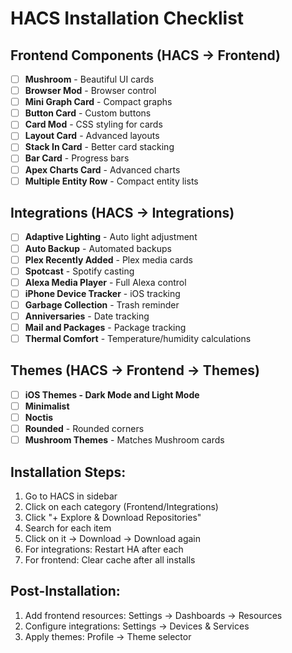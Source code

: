 # HACS Installation Checklist

## Frontend Components (HACS → Frontend)
- [ ] **Mushroom** - Beautiful UI cards
- [ ] **Browser Mod** - Browser control
- [ ] **Mini Graph Card** - Compact graphs
- [ ] **Button Card** - Custom buttons
- [ ] **Card Mod** - CSS styling for cards
- [ ] **Layout Card** - Advanced layouts
- [ ] **Stack In Card** - Better card stacking
- [ ] **Bar Card** - Progress bars
- [ ] **Apex Charts Card** - Advanced charts
- [ ] **Multiple Entity Row** - Compact entity lists

## Integrations (HACS → Integrations)
- [ ] **Adaptive Lighting** - Auto light adjustment
- [ ] **Auto Backup** - Automated backups
- [ ] **Plex Recently Added** - Plex media cards
- [ ] **Spotcast** - Spotify casting
- [ ] **Alexa Media Player** - Full Alexa control
- [ ] **iPhone Device Tracker** - iOS tracking
- [ ] **Garbage Collection** - Trash reminder
- [ ] **Anniversaries** - Date tracking
- [ ] **Mail and Packages** - Package tracking
- [ ] **Thermal Comfort** - Temperature/humidity calculations

## Themes (HACS → Frontend → Themes)
- [ ] **iOS Themes - Dark Mode and Light Mode**
- [ ] **Minimalist**
- [ ] **Noctis**
- [ ] **Rounded** - Rounded corners
- [ ] **Mushroom Themes** - Matches Mushroom cards

## Installation Steps:
1. Go to HACS in sidebar
2. Click on each category (Frontend/Integrations)
3. Click "+ Explore & Download Repositories"
4. Search for each item
5. Click on it → Download → Download again
6. For integrations: Restart HA after each
7. For frontend: Clear cache after all installs

## Post-Installation:
1. Add frontend resources: Settings → Dashboards → Resources
2. Configure integrations: Settings → Devices & Services
3. Apply themes: Profile → Theme selector